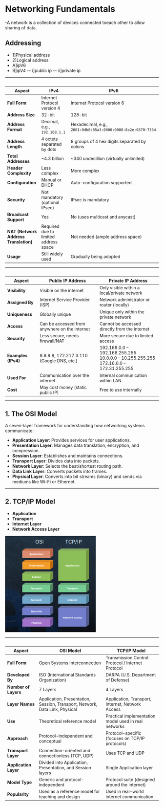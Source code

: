 # **Networking Fundamentals**
-A network is a collection of devices connected toeach other to allow sharing of data.

## **Addressing**
  - 1]Physical address
  - 2]Logical address
  -    A]ipV6
  -    B]ipV4
        --  i]public ip
        -- ii]private ip

---

##
| **Aspect**               | **IPv4**                                         | **IPv6**                                             |
|--------------------------|--------------------------------------------------|------------------------------------------------------|
| **Full Form**            | Internet Protocol version 4                      | Internet Protocol version 6                          |
| **Address Size**         | 32-bit                                           | 128-bit                                              |
| **Address Format**       | Decimal, e.g., `192.168.1.1`                     | Hexadecimal, e.g., `2001:0db8:85a3:0000:0000:8a2e:0370:7334` |
| **Address Length**       | 4 octets separated by dots                       | 8 groups of 4 hex digits separated by colons         |
| **Total Addresses**      | ~4.3 billion                                     | ~340 undecillion (virtually unlimited)              |
| **Header Complexity**    | Less complex                                     | More complex                                         |
| **Configuration**        | Manual or DHCP                                   | Auto-configuration supported                         |
| **Security**             | Not mandatory (optional IPsec)                   | IPsec is mandatory                                   |
| **Broadcast Support**    | Yes                                              | No (uses multicast and anycast)                      |
| **NAT (Network Address Translation)** | Required due to limited address space | Not needed (ample address space)                     |
| **Usage**                | Still widely used                                | Gradually being adopted                              |






---

##

| **Aspect**               | **Public IP Address**                                  | **Private IP Address**                                 |
|--------------------------|---------------------------------------------------------|---------------------------------------------------------|
| **Visibility**           | Visible on the internet                                 | Only visible within a local/private network             |
| **Assigned By**          | Internet Service Provider (ISP)                        | Network administrator or router (locally)               |
| **Uniqueness**           | Globally unique                                         | Unique only within the private network                  |
| **Access**               | Can be accessed from anywhere on the internet           | Cannot be accessed directly from the internet           |
| **Security**             | Less secure, needs firewall/NAT                         | More secure due to limited access                       |
| **Examples (IPv4)**      | 8.8.8.8, 172.217.3.110 (Google DNS, etc.)               | 192.168.0.0 – 192.168.255.255<br>10.0.0.0 – 10.255.255.255<br>172.16.0.0 – 172.31.255.255 |
| **Used For**             | Communication over the internet                         | Internal communication within LAN                       |
| **Cost**                 | May cost money (static public IP)                       | Free to use internally                                  |



---

## **1. The OSI Model**

A seven-layer framework for understanding how networking systems communicate:

* **Application Layer**: Provides services for user applications.
* **Presentation Layer**: Manages data translation, encryption, and compression.
* **Session Layer**: Establishes and maintains connections.
* **Transport Layer**: Divides data into packets.
* **Network Layer**: Selects the best/shortest routing path.
* **Data Link Layer**: Converts packets into frames.
* **Physical Layer**: Converts into bit streams (binary) and sends via mediums like Wi-Fi or Ethernet.

---


## **2. TCP/IP Model**

* **Application**
* **Transport**
* **Internet Layer**
* **Network Access Layer**

![image](https://github.com/DhirajDeshmukh8239/Linux/blob/afe948221ed1d64057d8f3054d3e893108a1a0b6/Screenshot%202025-07-20%20001652.png)

---


##
| **Aspect**                | **OSI Model**                                              | **TCP/IP Model**                                           |
|---------------------------|-------------------------------------------------------------|-------------------------------------------------------------|
| **Full Form**             | Open Systems Interconnection                                | Transmission Control Protocol / Internet Protocol           |
| **Developed By**          | ISO (International Standards Organization)                 | DARPA (U.S. Department of Defense)                          |
| **Number of Layers**      | 7 Layers                                                    | 4 Layers                                                    |
| **Layer Names**           | Application, Presentation, Session, Transport, Network, Data Link, Physical | Application, Transport, Internet, Network Access            |
| **Use**                   | Theoretical reference model                                 | Practical implementation model used in real networks        |
| **Approach**              | Protocol-independent and conceptual                         | Protocol-specific (focuses on TCP/IP protocols)             |
| **Transport Layer**       | Connection-oriented and connectionless (TCP, UDP)           | Uses TCP and UDP                                            |
| **Application Layer**     | Divided into Application, Presentation, and Session layers  | Single Application layer                                    |
| **Model Type**            | Generic and protocol-independent                            | Protocol suite (designed around the internet)               |
| **Popularity**            | Used as a reference model for teaching and design           | Used in real-world internet communication                   |
